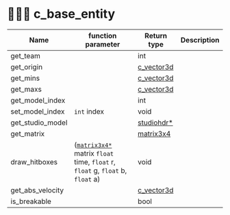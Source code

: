 # 👩👧👦 c\_base\_entity

| Name               | function parameter                                                                                | Return type                   | Description |
| ------------------ | ------------------------------------------------------------------------------------------------- | ----------------------------- | ----------- |
| get\_team          |                                                                                                   | int                           |             |
| get\_origin        |                                                                                                   | [c\_vector3d](c\_vector3d.md) |             |
| get\_mins          |                                                                                                   | [c\_vector3d](c\_vector3d.md) |             |
| get\_maxs          |                                                                                                   | [c\_vector3d](c\_vector3d.md) |             |
| get\_model\_index  |                                                                                                   | int                           |             |
| set\_model\_index  | `int` index                                                                                       | void                          |             |
| get\_studio\_model |                                                                                                   | [studiohdr\*](studiohdr.md)   |             |
| get\_matrix        |                                                                                                   | [matrix3x4](c\_matrix3x4.md)  |             |
| draw\_hitboxes     | ([`matrix3x4*`](c\_matrix3x4.md) matrix `float` time, `float` r, `float` g, `float` b, `float` a) | void                          |             |
| get\_abs\_velocity |                                                                                                   | [c\_vector3d](c\_vector3d.md) |             |
| is\_breakable      |                                                                                                   | bool                          |             |
